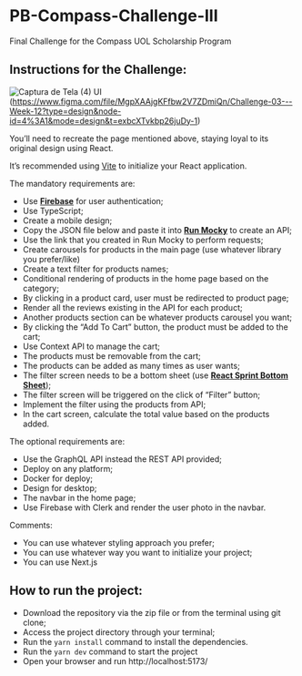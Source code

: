 # PB-Compass-Challenge-III

Final Challenge for the Compass UOL Scholarship Program

## Instructions for the Challenge:

![Captura de Tela (4)](https://github.com/4ndferreira/PB-Compass-Challenge-III/assets/97910606/9cfc55af-4517-4128-892c-50f434ae69a9)
UI (https://www.figma.com/file/MgpXAAjgKFfbw2V7ZDmiQn/Challenge-03---Week-12?type=design&node-id=4%3A1&mode=design&t=exbcXTvkbp26juDy-1)

You’ll need to recreate the page mentioned above, staying loyal to its original design using React.

It’s recommended using [Vite](https://vitejs.dev/guide/) to initialize your React application.

The mandatory requirements are:

- Use [**Firebase**](https://firebase.google.com/) for user authentication;
- Use TypeScript;
- Create a mobile design;
- Copy the JSON file below and paste it into [**Run Mocky**](https://designer.mocky.io/) to create an API;
- Use the link that you created in Run Mocky to perform requests;
- Create carousels for products in the main page (use whatever library you prefer/like)
- Create a text filter for products names;
- Conditional rendering of products in the home page based on the category;
- By clicking in a product card, user must be redirected to product page;
- Render all the reviews existing in the API for each product;
- Another products section can be whatever products carousel you want;
- By clicking the “Add To Cart” button, the product must be added to the cart;
- Use Context API to manage the cart;
- The products must be removable from the cart;
- The products can be added as many times as user wants;
- The filter screen needs to be a bottom sheet (use [**React Sprint Bottom Sheet**](https://react-spring.bottom-sheet.dev/));
- The filter screen will be triggered on the click of “Filter” button;
- Implement the filter using the products from API;
- In the cart screen, calculate the total value based on the products added.

The optional requirements are:

- Use the GraphQL API instead the REST API provided;
- Deploy on any platform;
- Docker for deploy;
- Design for desktop;
- The navbar in the home page;
- Use Firebase with Clerk and render the user photo in the navbar.
  
Comments:

- You can use whatever styling approach you prefer;
- You can use whatever way you want to initialize your project;
- You can use Next.js

## How to run the project:

- Download the repository via the zip file or from the terminal using git clone;
- Access the project directory through your terminal;
- Run the `yarn install` command to install the dependencies.
- Run the `yarn dev` command to start the project
- Open your browser and run http://localhost:5173/
